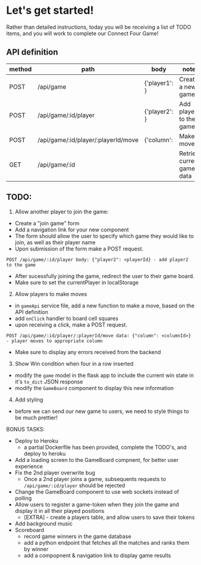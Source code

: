 # Let's get started!

Rather than detailed instructions, today you will be receiving a list of TODO items, and you will work to complete our Connect Four Game!

## API definition

| method | path                                | body                    | notes                      |
|--------|-------------------------------------|-------------------------|----------------------------|
| POST   | /api/game                           | {'player1': <playerId>} | Create a new game          |
| POST   | /api/game/:id/player                | {'player2': <playerId>} | Add player2 to the game    |
| POST   | /api/game/:id/player/:playerId/move | {'column': <columnId>   | Make a move                |
| GET    | /api/game/:id                       |                         | Retrieve current game data |

## TODO:
1. Allow another player to join the game:
  - Create a "join game" form
  - Add a navigation link for your new component
  - The form should allow the user to specify which game they would like to join, as well as their player name
  - Upon submission of the form make a POST request.

```
POST /api/game/:id/player body: {"player2": <playerId} - add player2 to the game
```

  - After sucessfully joining the game, redirect the user to their game board.
  - Make sure to set the currentPlayer in localStorage

2. Allow players to make moves
  - in `gameApi` service file, add a new function to make a move, based on the API definition
  - add `onClick` handler to board cell squares
  - upon receiving a click, make a POST request.

```
POST /api/game/:id/player/:playerId/move data: {"column": <columnId>} - player moves to appropriate column
```
  - Make sure to display any errors received from the backend

3. Show Win condition when four in a row inserted
  - modify the `game` model in the flask app to include the current win state in it's `to_dict` JSON response
  - modify the `GameBoard` component to display this new information

4. Add styling
  - before we can send our new game to users, we need to style things to be much prettier!

BONUS TASKS:

  - Deploy to Heroku
    - a partial Dockerfile has been provided, complete the TODO's, and deploy to heroku
  - Add a loading screen to the GameBoard compnent, for better user experience
  - Fix the 2nd player overwrite bug
    - Once a 2nd player joins a game, subsequents requests to `/api/game/:id/player` should be rejected
  - Change the GameBoard component to use web sockets instead of polling
  - Allow users to register a game-token when they join the game and display it in all their played positions
    - [EXTRA] - create a players table, and allow users to save their tokens
  - Add background music
  - Scoreboard
    - record game winners in the game database
    - add a python endpoint that fetches all the matches and ranks them by winner
    - add a compopnent & navigation link to display game results
 
